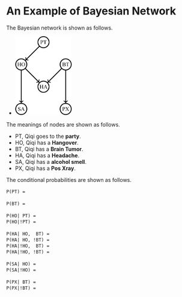 # An Example of Bayesian Network

The Bayesian network is shown as follows.  

* <img src="/README/BayesianNetwork.png" width = "150" alt="Bayesian Network" />

The meanings of nodes are shown as follows.

* PT, Qiqi goes to the **party**.
* HO, Qiqi has a **Hangover**.
* BT, Qiqi has a **Brain Tumor**.
* HA, Qiqi has a **Headache**.
* SA, Qiqi has a **alcohol smell**.
* PX, Qiqi has a **Pos Xray**.

The conditional probabilities are shown as follows.  

	P(PT) =   

	P(BT) =  
 
	P(HO| PT) =   
	P(HO|!PT) =  

	P(HA| HO,  BT) = 
	P(HA| HO, !BT) =
	P(HA|!HO,  BT) =
	P(HA|!HO, !BT) =

	P(SA| HO) =
	P(SA|!HO) =

	P(PX| BT) =
	P(PX|!BT) =